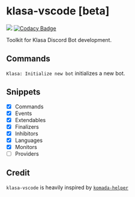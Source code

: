 # klasa-vscode [beta]

[![](https://vsmarketplacebadge.apphb.com/version/glaucus-pocus.klasa-vscode.svg)](https://marketplace.visualstudio.com/items?itemName=glaucus-pocus.klasa-vscode)
[![Codacy Badge](https://api.codacy.com/project/badge/Grade/2a6ed042527b4d5c912b8ec1e375bfc4)](https://www.codacy.com/app/Pandraghon/klasa-vscode?utm_source=github.com&amp;utm_medium=referral&amp;utm_content=glaucus-pocus/klasa-vscode&amp;utm_campaign=Badge_Grade)

Toolkit for Klasa Discord Bot development.

## Commands

`Klasa: Initialize new bot` initializes a new bot.

## Snippets

 - [x] Commands
 - [x] Events
 - [x] Extendables
 - [x] Finalizers
 - [x] Inhibitors
 - [x] Languages
 - [x] Monitors
 - [ ] Providers

 ## Credit

 `klasa-vscode` is heavily inspired by [`komada-helper`](https://github.com/dada1134/komada-helper)